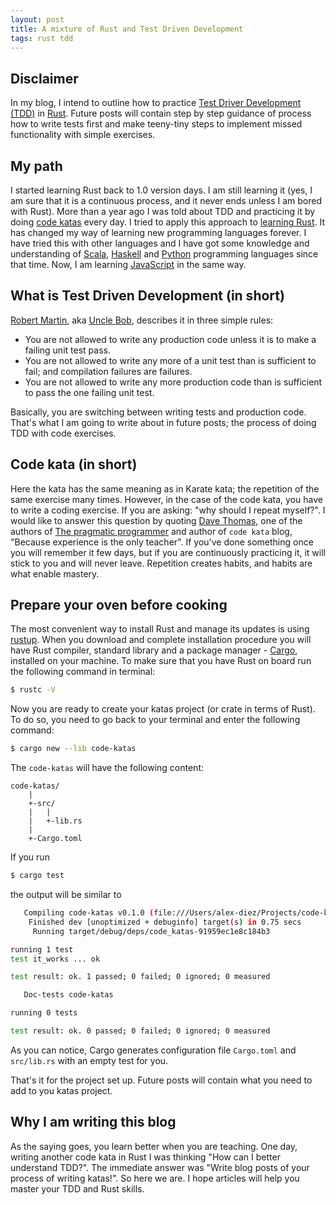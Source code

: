 ```yaml
---
layout: post
title: A mixture of Rust and Test Driven Development
tags: rust tdd
---
```


## Disclaimer
In my blog, I intend to outline how to practice [Test Driver Development (TDD)](https://en.wikipedia.org/wiki/Test-driven_development) in [Rust](https://www.rust-lang.org/en-US/). Future posts will contain step by step guidance of process how to write tests first and make teeny-tiny steps to implement missed functionality with simple exercises.

## My path

I started learning Rust back to 1.0 version days. I am still learning it (yes, I am sure that it is a continuous process, and it never ends unless I am bored with Rust). More than a year ago I was told about TDD and practicing it by doing [code katas](http://codekata.com/) every day. I tried to apply this approach to [learning Rust](https://github.com/Alex-Diez/rust-tdd-katas). It has changed my way of learning new programming languages forever. I have tried this with other languages and I have got some knowledge and understanding of [Scala](https://github.com/Alex-Diez/scala-tdd-katas), [Haskell](https://github.com/Alex-Diez/haskell-tdd-kata) and [Python](https://github.com/Alex-Diez/python-tdd-katas) programming languages since that time. Now, I am learning [JavaScript](https://github.com/Alex-Diez/javascript-tdd-katas) in the same way.

## What is Test Driven Development (in short)

[Robert Martin](https://en.wikipedia.org/wiki/Robert_Cecil_Martin), aka [Uncle Bob](http://blog.cleancoder.com/), describes it in three simple rules:

* You are not allowed to write any production code unless it is to make a failing unit test pass.
* You are not allowed to write any more of a unit test than is sufficient to fail; and compilation failures are failures.
* You are not allowed to write any more production code than is sufficient to pass the one failing unit test.

Basically, you are switching between writing tests and production code. That's what I am going to write about in future posts; the process of doing TDD with code exercises.

## Code kata (in short)

Here the kata has the same meaning as in Karate kata; the repetition of the same exercise many times. However, in the case of the code kata, you have to write a coding exercise. If you are asking: "why should I repeat myself?". I would like to answer this question by quoting [Dave Thomas](https://en.wikipedia.org/wiki/Dave_Thomas_(programmer)), one of the authors of [The pragmatic programmer](https://en.wikipedia.org/wiki/The_Pragmatic_Programmer) and author of `code kata` blog, "Because experience is the only teacher". If you've done something once you will remember it few days, but if you are continuously practicing it, it will stick to you and will never leave. Repetition creates habits, and habits are what enable mastery.

## Prepare your oven before cooking

The most convenient way to install Rust and manage its updates is using [rustup](https://www.rustup.rs). When you download and complete installation procedure you will have Rust compiler, standard library and a package manager - [Cargo](https://crates.io/), installed on your machine. To make sure that you have Rust on board run the following command in terminal:

```sh
$ rustc -V
```

Now you are ready to create your katas project (or crate in terms of Rust). To do so, you need to go back to your terminal and enter the following command:

```sh
$ cargo new --lib code-katas
```

The `code-katas` will have the following content:

```
code-katas/
    |
    +-src/
    |   |
    |   +-lib.rs
    |
    +-Cargo.toml
```

If you run

```sh
$ cargo test
```

the output will be similar to

```sh
   Compiling code-katas v0.1.0 (file:///Users/alex-diez/Projects/code-katas)
    Finished dev [unoptimized + debuginfo] target(s) in 0.75 secs
     Running target/debug/deps/code_katas-91959ec1e8c184b3

running 1 test
test it_works ... ok

test result: ok. 1 passed; 0 failed; 0 ignored; 0 measured

   Doc-tests code-katas

running 0 tests

test result: ok. 0 passed; 0 failed; 0 ignored; 0 measured
```

As you can notice, Cargo generates configuration file `Cargo.toml` and `src/lib.rs` with an empty test for you.

That's it for the project set up. Future posts will contain what you need to add to you katas project.

## Why I am writing this blog

As the saying goes, you learn better when you are teaching. One day, writing another code kata in Rust I was thinking "How can I better understand TDD?". The immediate answer was "Write blog posts of your process of writing katas!". So here we are. I hope articles will help you master your TDD and Rust skills.
